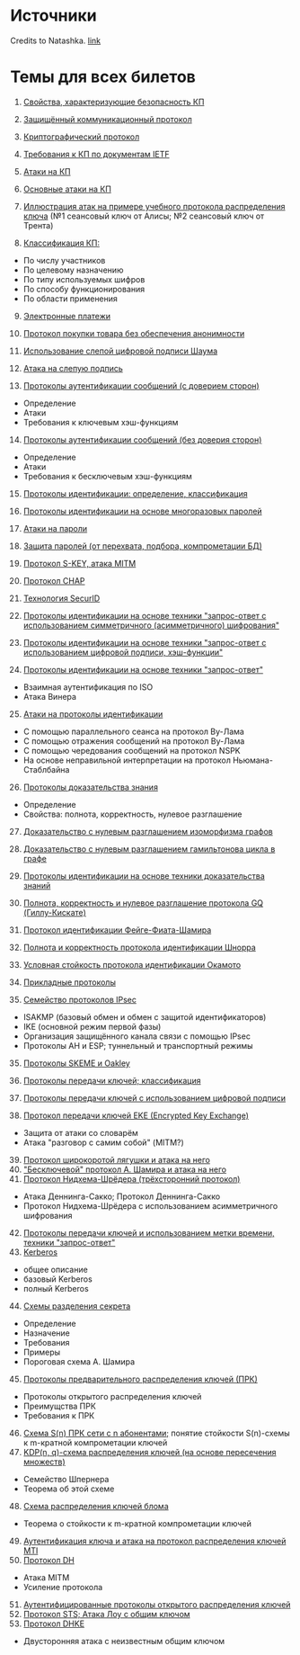 # Источники

Credits to Natashka.
[link](https://docs.google.com/document/d/1--cWCHCM0runCLjFAqgpL3Oy99YdvA24iRZa2lOcv8M/edit?usp=sharing)

# Темы для всех билетов

1. [Свойства, характеризующие безопасность КП](./topics/general.md#Свойства,-характеризующие-безопасность-КП)
2. [Защищённый коммуникационный протокол](./topics/general.md#Криптографический-протокол)
3. [Криптографический протокол](./topics/general.md#Криптографический-протокол)
4. [Требования к КП по документам IETF](./topics/general.md#Свойства-IETF)

5. [Атаки на КП](./topics/general.md#Атаки)
6. [Основные атаки на КП](./topics/general.md#Основные-атаки)
7. [Иллюстрация атак на примере учебного протокола распределения ключа](./topics/general.md#Учебные-атаки)
  (№1 сеансовый ключ от Алисы; №2 сеансовый ключ от Трента)

8. [Классификация КП:](./topics/general.md#Классификация)
  - По числу участников
  - По целевому назначению
  - По типу используемых шифров
  - По способу функционирования
  - По области применения

9. [Электронные платежи](./404.md)
10. [Протокол покупки товара без обеспечения анонимности](./404.md)
11. [Использование слепой цифровой подписи Шаума](./topics/blind-signature.md)
12. [Атака на слепую подпись](./topics/blind-signature.md#Атака)

13. [Протоколы аутентификации сообщений (с доверием сторон)](./topics/msg-auth.md)
  - Определение
  - Атаки
  - Требования к ключевым хэш-функциям

14. [Протоколы аутентификации сообщений (без доверия сторон)](./topics/msg-auth.md)
  - Определение
  - Атаки
  - Требования к бесключевым хэш-функциям

15. [Протоколы идентификации: определение, классификация](./topics/ident.md)

16. [Протоколы идентификации на основе многоразовых паролей](./topics/ident.md#Использование-паролей)
17. [Атаки на пароли](./topics/ident.md#Использование-паролей)
18. [Защита паролей (от перехвата, подбора, компрометации БД)](./topics/ident.md#Защита-паролей)

19. [Протокол S-KEY, атака MITM](./topics/ident.md#S/KEY)
20. [Протокол CHAP](./topics/ident.md#CHAP)
21. [Технология SecurID](./topics/ident.md#SecurID)

22. [Протоколы идентификации на основе техники "запрос-ответ
с использованием симметричного (асимметричного) шифрования"](./topics/ident.md#Запрос-ответ)
23. [Протоколы идентификации на основе техники "запрос-ответ
с использованием цифровой подписи, хэш-функции"](./topics/ident.md#Запрос-ответ)
24. [Протоколы идентификации на основе техники "запрос-ответ"](./topics/ident.md#ISO-and-Wiener)
  - Взаимная аутентификация по ISO
  - Атака Винера

25. [Атаки на протоколы идентификации](./topics/ident.md#Атаки)
  - С помощью параллельного сеанса на протокол Ву-Лама
  - С помощью отражения сообщений на протокол Ву-Лама
  - С помощью чередования сообщений на протокол NSPK
  - На основе неправильной интерпретации на протокол Ньюмана-Стаблбайна

26. [Протоколы доказательства знания](./topics/proofs.md)
  - Определение
  - Свойства: полнота, корректность, нулевое разглашение
27. [Доказательство с нулевым разглашением изоморфизма графов](./topics/proofs.md#Изоморфизм-графов)
28. [Доказательство с нулевым разглашением гамильтонова цикла в графе](./topics/proofs.md#Гамильтонов-цикл)

28. [Протоколы идентификации на основе техники доказательства знаний](./topics/proofs.md#Идентификация)
29. [Полнота, корректность и нулевое разглашение протокола GQ (Гиллу-Кискате)](./topics/proofs.md#GQ)
30. [Протокол идентификации Фейге-Фиата-Шамира](./topics/proofs.md#Фиата-Шамира)
31. [Полнота и корректность протокола идентификации Шнорра](./topics/proofs.md#Шнорра)
32. [Условная стойкость протокола идентификации Окамото](./topics/proofs.md#Окамото)

33. [Прикладные протоколы](./404.md)
34. [Семейство протоколов IPsec](./404.md)
  - ISAKMP (базовый обмен и обмен с защитой идентификаторов)
  - IKE (основной режим первой фазы)
  - Организация защищённого канала связи с помощью IPsec
  - Протоколы AH и ESP; туннельный и транспортный режимы
35. [Протоколы SKEME и Oakley](./404.md)

36. [Протоколы передачи ключей; классификация](./topics/keys.md)
37. [Протоколы передачи ключей с использованием цифровой подписи](./404.md)
38. [Протокол передачи ключей EKE (Encrypted Key Exchange)](./404.md)
  - Защита от атаки со словарём
  - Атака "разговор с самим собой" (MITM?)
39. [Протокол широкоротой лягушки и атака на него](./topics/keys.md#Wide-mouth-frog)
40. ["Бесключевой" протокол А. Шамира и атака на него](./topics/keys.md#Бесключевой-Шамира)
41. [Протокол Нидхема-Шрёдера (трёхсторонний протокол)](./topics/keys.md#Нидхема-Шрёдера)
  - Атака Деннинга-Сакко; Протокол Деннинга-Сакко
  - Протокол Нидхема-Шрёдера с использованием асимметричного шифрования
42. [Протоколы передачи ключей и использованием метки времени, техники "запрос-ответ"](./404.md)
43. [Kerberos](./topics/keys.md#Kerberos)
  - общее описание
  - базовый Kerberos
  - полный Kerberos

44. [Схемы разделения секрета](./404.md)
  - Определение
  - Назначение
  - Требования
  - Примеры
  - Пороговая схема А. Шамира

45. [Протоколы предварительного распределения ключей (ПРК)](./404.md)
  - Протоколы открытого распределения ключей
  - Преимущства ПРК
  - Требования к ПРК
46. [Схема S(n) ПРК сети с n абонентами;](./404.md)
    понятие стойкости S(n)-схемы к m-кратной компрометации ключей
47. [KDP(n, q)-схема распределения ключей (на основе пересечения множеств)](./404.md)
  - Семейство Шпернера
  - Теорема об этой схеме
48. [Схема распределения ключей блома](./404.md)
  - Теорема о стойкости к m-кратной компрометации ключей
49. [Аутентификация ключа и атака на протокол распределения ключей MTI](./404.md)
50. [Протокол DH](./404.md)
  - Атака MITM
  - Усиление протокола

51. [Аутентифицированные протоколы открытого распределения ключей](./404.md)
52. [Протокол STS; Атака Лоу с общим ключом](./404.md)
53. [Протокол DHKE](./404.md)
  - Двусторонняя атака с неизвестным общим ключом
